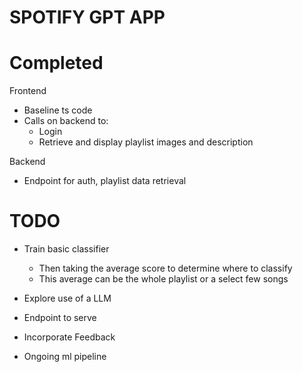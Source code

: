 # SPOTIFY GPT APP

# Completed

Frontend
* Baseline ts code
* Calls on backend to:
    * Login
    * Retrieve and display playlist images and description


Backend
* Endpoint for auth, playlist data retrieval

# TODO

* Train basic classifier
    * Then taking the average score to determine where to classify
    * This average can be the whole playlist or a select few songs
* Explore use of a LLM 
* Endpoint to serve 

* Incorporate Feedback
* Ongoing ml pipeline 